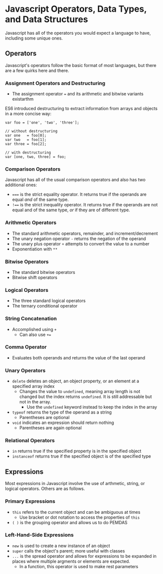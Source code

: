 # Javascript Operators, Data Types, and Data Structures
Javascript has all of the operators you would expect a language to have, including some unique ones. 

## Operators
Javascript's operators follow the basic format of most languages, but there are a few quirks here and there.

### Assignment Operators and Destructuring
- The assignment operator `=` and its arithmetic and bitwise variants existarthm

ES6 introduced destructuring to extract information from arrays and objects in a more concise way:
```
var foo = ['one', 'two', 'three'];

// without destructuring
var one   = foo[0];
var two   = foo[1];
var three = foo[2];

// with destructuring
var [one, two, three] = foo;
```

### Comparison Operators
Javascript has all of the usual comparison operators and also has two additional ones:
- `===` is the strict equality operator. It returns true if the operands are equal *and* of the same type.
- `!==` is the strict inequality operator. It returns true if the operands are not equal and of the same type, *or* if they are of different type.

### Arithmetic Operators
- The standard arithmetic operators, remainder, and increment/decrement
- The unary negation operator `-` returns the negation of the operand
- The unary plus operator `+` attempts to convert the value to a number
- Exponentiation with `**`

### Bitwise Operators
- The standard bitwise operators
- Bitwise shift operators

### Logical Operators
- The three standard logical operators
- The ternary conditional operator

### String Concatenation
- Accomplished using `+`
  - Can also use `+=`

### Comma Operator
- Evaluates both operands and returns the value of the last operand

### Unary Operators
- `delete` deletes an object, an object property, or an element at a specified array index
  - Changes the value to `undefined`, meaning array length is not changed but the index returns `undefined`. It is still addressable but not in the array.
    - Use the `undefined` keyword instead to keep the index in the array
- `typeof` returns the type of the operand as a string
  - Parentheses are optional
- `void` indicates an expression should return nothing
  - Parentheses are again optional

### Relational Operators
- `in` returns true if the specified property is in the specified object
- `instanceof` returns true if the specified object is of the specified type

## Expressions
Most expressions in Javascript involve the use of arthmetic, string, or logical operators. Others are as follows.

### Primary Expressions
- `this` refers to the current object and can be ambiguous at times
  - Use bracket or dot notation to access the properties of `this`
- `( )` is the grouping operator and allows us to do PEMDAS
  
### Left-Hand-Side Expressions
- `new` is used to create a new instance of an object
- `super` calls the object's parent; more useful with classes
- `...` is the spread operator and allows for expressions to be expanded in places where multiple argments or elements are expected.
  - In a function, this operator is used to make rest parameters
